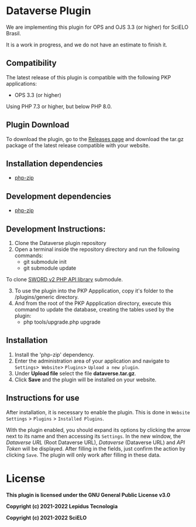 # Dataverse Plugin

We are implementing this plugin for OPS and OJS 3.3 (or higher) for SciELO Brasil.

It is a work in progress, and we do not have an estimate to finish it.

## Compatibility

The latest release of this plugin is compatible with the following PKP applications:

* OPS 3.3 (or higher)

Using PHP 7.3 or higher, but below PHP 8.0. 

## Plugin Download

To download the plugin, go to the [Releases page](https://github.com/lepidus/dataversePlugin/releases) and download the tar.gz package of the latest release compatible with your website.

## Installation dependencies 
* [php-zip](https://www.php.net/manual/pt_BR/zip.installation.php)

## Development dependencies
* [php-zip](https://www.php.net/manual/pt_BR/zip.installation.php)

## Development Instructions:

1. Clone the Dataverse plugin repository
2. Open a terminal inside the repository directory and run the following commands:
     * git submodule init
     * git submodule update

To clone [SWORD v2 PHP API library](https://github.com/swordapp/swordappv2-php-library/) submodule.

3. To use the plugin into the PKP Appplication, copy it's folder to the /plugins/generic directory.
4. And from the root of the PKP Appplication directory, execute this command to update the database, creating the tables used by the plugin:
    * php tools/upgrade.php upgrade
## Installation

1. Install the 'php-zip' dependency.
2. Enter the administration area of ​​your application and navigate to `Settings`>` Website`> `Plugins`> `Upload a new plugin`.
3. Under __Upload file__ select the file __dataverse.tar.gz__.
4. Click __Save__ and the plugin will be installed on your website.

## Instructions for use

After installation, it is necessary to enable the plugin. This is done in `Website Settings` > `Plugins` > `Installed Plugins`.

With the plugin enabled, you should expand its options by clicking the arrow next to its name and then accessing its `Settings`. In the new window, the _Dataverse URL_ (Root Dataverse URL), _Dataverse_ (Dataverse URL) and _API Token_ will be displayed. After filling in the fields, just confirm the action by clicking `Save`. The plugin will only work after filling in these data.

# License

__This plugin is licensed under the GNU General Public License v3.0__

__Copyright (c) 2021-2022 Lepidus Tecnologia__

__Copyright (c) 2021-2022 SciELO__
